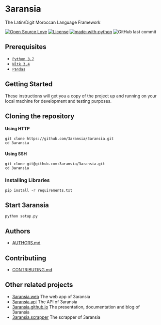 # 3aransia

The Latin/Digit Moroccan Language Framework


[![Open Source Love](https://badges.frapsoft.com/os/v1/open-source.svg?v=102)](https://github.com/ellerbrock/open-source-badge/)
[![License](https://img.shields.io/badge/License-Apache%202.0-blue.svg)](https://opensource.org/licenses/Apache-2.0)
[![made-with-python](https://img.shields.io/badge/Made%20with-Python-1f425f.svg)](https://www.python.org/)
![GitHub last commit](https://img.shields.io/github/last-commit/google/skia.svg)

## Prerequisites

- [`Python 3.7`](https://www.python.org/downloads/)
- [`Nltk 3.4`](https://www.nltk.org/install.html)
- [`Pandas`](https://pandas.pydata.org/pandas-docs/stable/install.html)
  
## Getting Started

These instructions will get you a copy of the project up and running on your local machine for development and testing purposes.

## Cloning the repository

#### Using HTTP

```
git clone https://github.com/3aransia/3aransia.git
cd 3aransia
```

#### Using SSH

```
git clone git@github.com:3aransia/3aransia.git
cd 3aransia
```

### Installing Libraries

```
pip install -r requirements.txt
```

## Start 3aransia

```
python setup.py
```

## Authors

- [AUTHORS.md](https://github.com/3aransia/3aransia/blob/develop/AUTHORS.md)

## Contributiing

- [CONTRIBUTING.md](https://github.com/3aransia/3aransia/blob/develop/CONTRIBUTING.md)

## Other related projects

- [3aransia.web](https://github.com/3aransia/3aransia.web) The web app of 3aransia
- [3aransia.api](https://github.com/3aransia/3aransia.api) The API of 3aransia
- [3aransia.github.io](https://github.com/3aransia/3aransia.github.io) The presentation, documentation and blog of 3aransia
- [3aransia.scrapper](https://github.com/3aransia/3aransia.scrapper) The scrapper of 3aransia

